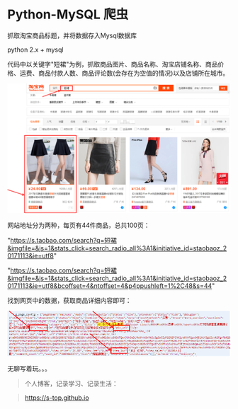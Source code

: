 # Python-MySQL 爬虫

抓取淘宝商品标题，并将数据存入Mysql数据库

python 2.x + mysql

代码中以关键字"短裙"为例，抓取商品图片、商品名称、淘宝店铺名称、商品价格、运费、商品付款人数、商品评论数(会存在为空值的情况)以及店铺所在城市。

![image](http://github.com/s-top/PythonCrawler/raw/master/image/1.png)

网站地址分为两种，每页有44件商品，总共100页：

"https://s.taobao.com/search?q=短裙&imgfile=&js=1&stats_click=search_radio_all%3A1&initiative_id=staobaoz_20171113&ie=utf8"

"https://s.taobao.com/search?q=短裙&imgfile=&js=1&stats_click=search_radio_all%3A1&initiative_id=staobaoz_20171113&ie=utf8&bcoffset=4&ntoffset=4&p4ppushleft=1%2C48&s=44"

找到网页中的数据，获取商品详细内容即可：

![image](http://github.com/s-top/PythonCrawler/raw/master/image/2.png)

无聊写着玩。。。

>个人博客，记录学习、记录生活：

>https://s-top.github.io

